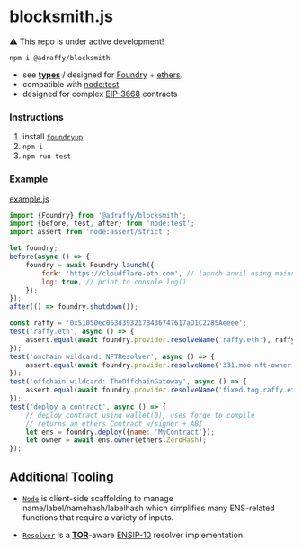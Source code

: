 # blocksmith.js

⚠️ This repo is under active development!

`npm i @adraffy/blocksmith`

* see [**types**](./dist/index.d.ts) / designed for [Foundry](https://github.com/foundry-rs/foundry) + [ethers](https://github.com/ethers-io/ethers.js).
* compatible with [node:test](https://nodejs.org/api/test.html)
* designed for complex [EIP-3668](https://eips.ethereum.org/EIPS/eip-3668) contracts

### Instructions

1. install [`foundryup`](https://book.getfoundry.sh/getting-started/installation)
1. `npm i`
1. `npm run test`

### Example

[example.js](./test/example.js)
```js
import {Foundry} from '@adraffy/blocksmith';
import {before, test, after} from 'node:test';
import assert from 'node:assert/strict';

let foundry;
before(async () => {
	foundry = await Foundry.launch({
		fork: 'https://cloudflare-eth.com', // launch anvil using mainnet fork
		log: true, // print to console.log()
	});
});
after(() => foundry.shutdown());

const raffy = '0x51050ec063d393217B436747617aD1C2285Aeeee';
test('raffy.eth', async () => {
	assert.equal(await foundry.provider.resolveName('raffy.eth'), raffy);
});
test('onchain wildcard: NFTResolver', async () => {
	assert.equal(await foundry.provider.resolveName('331.moo.nft-owner.eth'), raffy);
});
test('offchain wildcard: TheOffchainGateway', async () => {
	assert.equal(await foundry.provider.resolveName('fixed.tog.raffy.eth'), raffy);
});
test('deploy a contract', async () => {
	// deploy contract using wallet(0), uses forge to compile
	// returns an ethers Contract w/signer + ABI
	let ens = foundry.deploy({name: 'MyContract'});
	let owner = await ens.owner(ethers.ZeroHash);
});
```

## Additional Tooling

* [`Node`](./src/Node.js) is client-side scaffolding to manage name/label/namehash/labelhash which simplifies many ENS-related functions that require a variety of inputs.

* [`Resolver`](./src/Resolver.js) is a [**TOR**](https://github.com/resolverworks/TheOffchainResolver.sol)-aware [ENSIP-10](https://docs.ens.domains/ensip/10) resolver implementation.
